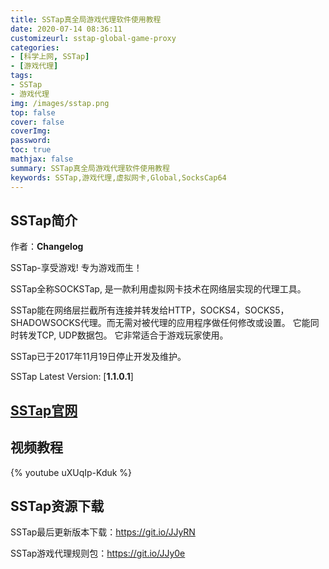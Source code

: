 ```yaml
---
title: SSTap真全局游戏代理软件使用教程
date: 2020-07-14 08:36:11
customizeurl: sstap-global-game-proxy
categories:
- [科学上网, SSTap]
- [游戏代理]
tags:
- SSTap
- 游戏代理
img: /images/sstap.png
top: false
cover: false
coverImg: 
password: 
toc: true
mathjax: false
summary: SSTap真全局游戏代理软件使用教程
keywords: SSTap,游戏代理,虚拟网卡,Global,SocksCap64
---
```


## SSTap简介

作者：**Changelog**

SSTap-享受游戏! 专为游戏而生！

SSTap全称SOCKSTap, 是一款利用虚拟网卡技术在网络层实现的代理工具。

SSTap能在网络层拦截所有连接并转发给HTTP，SOCKS4，SOCKS5，SHADOWSOCKS代理。而无需对被代理的应用程序做任何修改或设置。 它能同时转发TCP, UDP数据包。 它非常适合于游戏玩家使用。

SSTap已于2017年11月19日停止开发及维护。

SSTap Latest Version: [**1.1.0.1**]

## [SSTap官网](https://www.sockscap64.com/sstap-%E4%BA%AB%E5%8F%97%E6%B8%B8%E6%88%8F-%E4%BD%BF%E7%94%A8sstap/)

## 视频教程

{% youtube uXUqIp-Kduk %}

## SSTap资源下载

SSTap最后更新版本下载：https://git.io/JJyRN

SSTap游戏代理规则包：https://git.io/JJy0e

